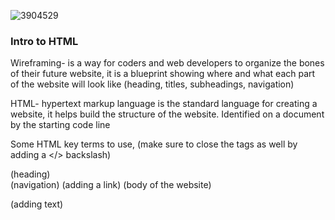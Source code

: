 
![3904529](https://user-images.githubusercontent.com/106101235/169898511-08d2bb3c-57d8-49dc-be08-358037af92e1.png)


### Intro to HTML

Wireframing- is a way for coders and web developers to organize the bones of their future website, it is a blueprint showing where and what each part of the website will look like (heading, titles, subheadings, navigation)

HTML- hypertext markup language is the standard language for creating a website, it helps build the structure of the website. Identified on a document by the starting code line <!DOCTYPE html>

Some HTML key terms to use, (make sure to close the tags as well by adding a </> backslash)
  <head> (heading)
  <nav>  (navigation)
  <href> (adding a link)
  <body> (body of the website)
  <p> (adding text)
